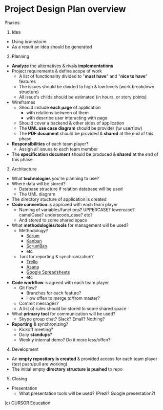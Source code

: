 # Project Design Plan overview

Phases:

1. Idea
  - Using brainstorm
  - As a result an idea should be generated

2. Planning
  - **Analyze** the alternatives & rivals **implementations**
  - Project requirements & define scope of work
    - A list of functionality divided to "**must have**" and "**nice to have**" features
    - The issues should be divided to high & low levels (work breakdown structure)
    - All issue's childs should be estimated (in hours, or story points)
  - Wireframes
    - Should include **each page** of application
      - with relations between of them
      - with describe user interacting with page
    - Should cover a backend & other sides of application
    - The **UML use case diagram** should be provider (\w userflow)
    - The **PDF document** should be provided & **shared** at the end of this phase
  - **Responsibilities** of each team player?
    - Assign all issues to each team member
  - The **specification document** should be produced & **shared** at the end of this phase

3. Architecture
  - What **technologies** you're planning to use?
  - Where data will be stored?
    - Database structure if relation database will be used
    - The UML diagram
  - The directory stucture of application is created
  - **Code convention** is approved with each team player
    - Naming of variables/functions? UPPERCASE? lowercase? camelCase? underscode_case? etc?
    - And stored to some shared space
  - What **methodologies/tools** for management will be used?
    - Methodology?
      - [Scrum](https://www.scrumalliance.org/why-scrum)
      - [Kanban](https://www.youtube.com/watch?v=ueVXZUaWhYw)
      - [ScrumBan](https://www.youtube.com/watch?v=uaNHFsFz7Yw)
      - etc
    - Tool for reporting & synchronization?
      - [Trello](https://trello.com/)
      - [Asana](https://asana.com/)
      - [Google Spreadsheets](http://docs.google.com/spreadsheets/)
      - etc
  - **Code workflow** is agreed with each team player
    - Git flow?
      - Branches for each feature?
      - How offen to merge to/from master?
    - Commit messages?
    - A list of rules should be stored to some shared space
  - What **primary tool** for communication will be used?
    - Skype group chat? Slack? Email? Nothing?
  - **Reporting** & synchronizing?
    - Kickoff meeting?
    - Daily **standups**?
    - Weekly internal demo? Do it more less/offen?

4. Development
  - An **empty repository is created** & provided access for each team player (test push/pull are working)
  - The initial empty **directory structure is pushed** to repo

5. Closing
  - Presentation
    - What presentation tools will be used? (Prezi? Google presentation?)

(c) CURSOR Education
